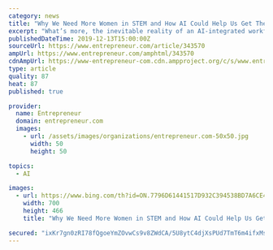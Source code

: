 ```yaml
---
category: news
title: "Why We Need More Women in STEM and How AI Could Help Us Get There"
excerpt: "What’s more, the inevitable reality of an AI-integrated workforce is coming. Interestingly, in Eastern Europe, more women tend to pursue STEM. About 74 percent of women occupy medical professions in countries like Estonia and Latvia. In Bulgaria, 27 percent of IT workers are women –– a nine-fold lead over the U.S. And Eastern European ..."
publishedDateTime: 2019-12-13T15:00:00Z
sourceUrl: https://www.entrepreneur.com/article/343570
ampUrl: https://www.entrepreneur.com/amphtml/343570
cdnAmpUrl: https://www-entrepreneur-com.cdn.ampproject.org/c/s/www.entrepreneur.com/amphtml/343570
type: article
quality: 87
heat: 87
published: true

provider:
  name: Entrepreneur
  domain: entrepreneur.com
  images:
    - url: /assets/images/organizations/entrepreneur.com-50x50.jpg
      width: 50
      height: 50

topics:
  - AI

images:
  - url: https://www.bing.com/th?id=ON.7796D61441517D932C394538BD7A6CE4
    width: 700
    height: 466
    title: "Why We Need More Women in STEM and How AI Could Help Us Get There"

secured: "ixKr7gn0zRI78fQgoeYmZOvwCs9v8ZWdCA/5U8ytC4djXsPUd7TmT6m4ifxMsdFUpbDs6biK23s3gRE7RyVMN8muKUz47Wrf8ejDrkvsP7otpnfIqa7glEtAfREznHQ8kcPV4Z+D0DWKbx9UDy+Bb57hYlfOrpsLDnsKPCKfGrJoDPdatvAPgozxwQH7KaqsMPaqFtqNiC0WsMiUfFDpc4HNOQLTdacUE25kXHzI5PUQmDE1KheY9qBr1SRtbysEAQWb1ejKByqDMuFeH5NvDQ==;5i2KUtwkdAHHjAPIXApcfQ=="
---
```


